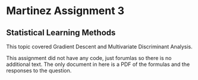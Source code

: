 # Martinez Assignment 3
## Statistical Learning Methods

This topic covered Gradient Descent and Multivariate Discriminant Analysis.

This assignment did not have any code, just forumlas so there is no additional text. The only document in here is a PDF of the formulas and the responses to the question.

